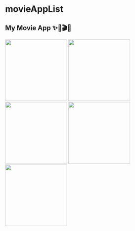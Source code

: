 # movieAppList

## My Movie App ✨🤍🎬🍿
<img src="https://github.com/dionyysus/movieAppList/assets/59100182/fc5792c8-cb63-4ce0-a726-f56ba8954579" width="200">
<img src="https://github.com/dionyysus/movieAppList/assets/59100182/87ba937f-9aa5-4505-9005-9ec101d268eb" width="200">
<img src="https://github.com/dionyysus/movieAppList/assets/59100182/34f5e8f6-e84a-42a6-8df9-18206197031f" width="200">
<img src="https://github.com/dionyysus/movieAppList/assets/59100182/cbf3b79e-9a47-4f1c-aec3-26a531a9b8b0" width="200">
<img src="https://github.com/dionyysus/movieAppList/assets/59100182/ba949c9b-0823-4ab9-a34d-c657d266684b" width="200">
